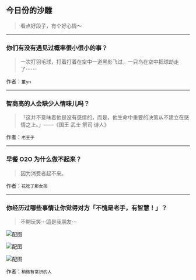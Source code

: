 ## 今日份的沙雕

> 看点好段子，有个好心情～


 
---

### 你们有没有遇见过概率很小很小的事？

> 一次打羽毛球，打着打着在空中一道黑影飞过，一只鸟在空中把球劫走了⋯⋯


作者：`董yn`

---

### 智商高的人会缺少人情味儿吗？

> 「这并不意味着他是没有感情的，而是，他生命中重要的决策从不建立在感情之上。」——《国王 武士 祭司 诗人》


作者：`老王子`

---

### 早餐 O2O 为什么做不起来？

> 因为消费者起不来。


作者：`花吃了那女孩`

---

### 你经历过哪些事情让你觉得对方「不愧是老手，有智慧！」？

> 不開玩笑⋯這是我朋友⋯



![配图](http://pic2.zhimg.com/70/ba1884ea80f2dccd8f3b441770082015_b.jpg)



![配图](http://pic1.zhimg.com/70/b456d3949b61b3776c50d59efdb4abb0_b.jpg)



![配图](http://pic3.zhimg.com/70/0170dde9adb2eb76b595193a684ad7da_b.jpg)


作者：`稍微有常识的人`